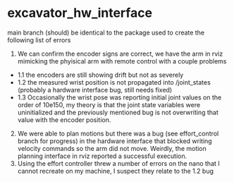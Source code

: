 # excavator_hw_interface
main branch (should) be identical to the package used to create the following list of errors
1. We can confirm the encoder signs are correct, we have the arm in rviz mimicking the phyisical arm with remote control with a couple problems	
* 1.1 the encoders are still showing drift but not as severely
* 1.2 the measured wrist position is not propagated into /joint_states (probably a hardware interface bug, still needs fixed)
* 1.3 Occasionally the wrist pose was reporting initial joint values on the order of 10e150, my theory is that the joint state variables were uninitialized and the previously mentioned bug is not overwriting that value with the encoder position. 
2. We were able to plan motions but there was a bug (see effort_control branch for progress) in the hardware interface that blocked writing velocity commands so the arm did not move. Weirdly, the motion planning interface in rviz reported a successful execution.
3. Using the effort controller threw a number of errors on the nano that I cannot recreate on my machine,  I suspect they relate to the 1.2 bug
